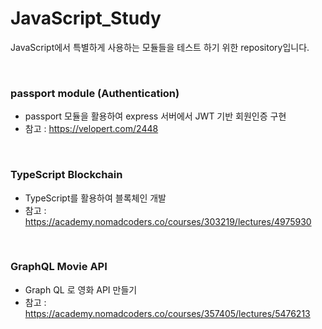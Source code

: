 # JavaScript_Study

JavaScript에서 특별하게 사용하는 모듈들을 테스트 하기 위한 repository입니다.

<br/>

### passport module (Authentication)

- passport 모듈을 활용하여 express 서버에서 JWT 기반 회원인증 구현
- 참고 : https://velopert.com/2448

<br/>

### TypeScript Blockchain

- TypeScript를 활용하여 블록체인 개발
- 참고 : https://academy.nomadcoders.co/courses/303219/lectures/4975930

<br/>

### GraphQL Movie API

- Graph QL 로 영화 API 만들기
- 참고 : https://academy.nomadcoders.co/courses/357405/lectures/5476213
